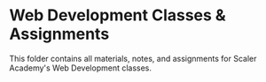 # Web Development Classes & Assignments

This folder contains all materials, notes, and assignments for Scaler Academy's Web Development classes.

